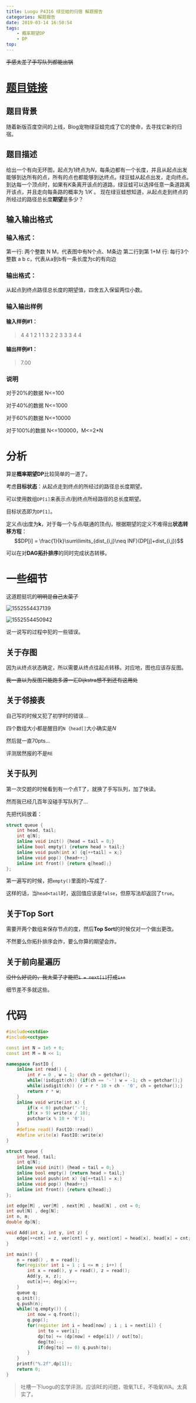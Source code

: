 ```yaml
---
title: Luogu P4316 绿豆蛙的归宿 解题报告
categories: 解题报告
date: 2019-03-14 16:50:54
tags: 
    - 概率期望DP
    - DP
top: 
---
```

~~手感太差了手写队列都能出锅~~

<!--more-->

# [题目链接](https://www.luogu.org/problemnew/show/P4316)
## 题目背景
随着新版百度空间的上线，Blog宠物绿豆蛙完成了它的使命，去寻找它新的归宿。

## 题目描述
给出一个有向无环图，起点为$1$终点为$N$，每条边都有一个长度，并且从起点出发能够到达所有的点，所有的点也都能够到达终点。绿豆蛙从起点出发，走向终点。 到达每一个顶点时，如果有$K$条离开该点的道路，绿豆蛙可以选择任意一条道路离开该点，并且走向每条路的概率为 $1/K$ 。 现在绿豆蛙想知道，从起点走到终点的所经过的路径总长度**期望**是多少？

## 输入输出格式
### 输入格式：
第一行: 两个整数 N M，代表图中有N个点、M条边
第二行到第 1+M 行: 每行3个整数 a b c，代表从a到b有一条长度为c的有向边

### 输出格式：
从起点到终点路径总长度的期望值，四舍五入保留两位小数。

### 输入输出样例

#### 输入样例#1： 

> 4 4 
> 1 2 1 
> 1 3 2 
> 2 3 3 
> 3 4 4

#### 输出样例#1： 

> 7.00

### 说明

对于20%的数据 N<=100

对于40%的数据 N<=1000

对于60%的数据 N<=10000

对于100%的数据 N<=100000，M<=2*N

# 分析

算是**概率期望DP**比较简单的一道了。

考虑**目标状态**：从起点走到终点的所经过的路径总长度期望。

可以使用数组`DP[i]`来表示点$i$到终点所经路径的总长度期望。

目标状态即为`DP[1]`。

定义点$i$出度为**k**，对于每一个与点$i$联通的顶点$j$，根据期望的定义不难得出**状态转移方程**：
$$DP[i] = \frac{1}{k}\sum\limits_{dist_{i,j}\neq INF}(DP[j]+dist_{i,j})$$

可以在对**DAG拓扑排序**的同时完成状态转移。

# 一些细节

这道题挺坑的~~明明是自己太菜了~~

![1552554437139](https://i.loli.net/2019/03/14/5c8a1e7749a30.png)

![1552554450942](https://i.loli.net/2019/03/14/5c8a1e774adbd.png)

说一说写的过程中犯的一些错误。

## 关于存图

因为从终点状态确定，所以需要从终点往起点转移。对应地，图也应该存反图。

~~我一直以为反图只能跑多源一汇Dijkstra想不到还有这用处~~

## 关于邻接表

自己写的时候又犯了初学时的错误...

四个数组大小都是醒目的`N`（`head[]`大小确实是$N$

然后就一直70pts...

评测居然报的不是`RE`

## 关于队列

第一次交题的时候看到有一个点T了，就换了手写队列，加了快读。

然而我已经几百年没碰手写队列了...

先把代码放着：

```c++
struct queue {
    int head, tail;
    int q[N];
    inline void init() {head = tail = 0;}
    inline bool empty() {return head > tail;}
    inline void push(int x) {q[++tail] = x;}
    inline void pop() {head++;}
    inline int front() {return q[head];}
};
```

第一遍写的时候，把`empty()`里面的`>`写成了`-`

这样的话，当`head<tail`时，返回值应该是`false`，但原写法却返回了`true`。

## 关于Top Sort

需要开两个数组来保存节点的度，然后**Top Sort**的时候仅对一个做出更改。

不然要么你拓扑排序会炸，要么你算的期望会炸。

## 关于前向星遍历

~~没什么好说的，我太菜了才能把`i = next[i]`打成`i++`~~



细节差不多就这些。

# 代码

```c++
#include<cstdio>
#include<cctype>

const int N = 1e5 + 6;
const int M = N << 1;

namespace FastIO {
    inline int read() {
        int r = 0 , w = 1; char ch = getchar();
        while(!isdigit(ch)) {if(ch == '-') w = -1; ch = getchar();}
        while(isdigit(ch)) {r = r * 10 + ch - '0', ch = getchar();}
        return r * w;
    }
    inline void write(int x) {
        if(x < 0) putchar('-');
        if(x > 9) write(x / 10);
        putchar(x % 10 + '0');
    }
    #define read() FastIO::read()
    #define write(x) FastIO::write(x)
}

struct queue {
    int head, tail;
    int q[N];
    inline void init() {head = tail = 0;}
    inline bool empty() {return head > tail;}
    inline void push(int x) {q[++tail] = x;}
    inline void pop() {head++;}
    inline int front() {return q[head];}
};

int edge[M] , ver[M] , next[M] , head[N] , cnt = 0;
int out[N] , deg[N];
int n, m;
double dp[N];

void Add(int x, int y, int z) {
    edge[++cnt] = z, ver[cnt] = y, next[cnt] = head[x], head[x] = cnt;
}

int main() {
    n = read() , m = read();
    for(register int i = 1 ; i <= m ; i++) {
        int x = read(), y = read(), z = read();
        Add(y, x, z);
        out[x]++; deg[x]++;
    }
    queue q;
    q.init();
    q.push(n);
    while(!q.empty()) {
        int now = q.front();
        q.pop();
        for(register int i = head[now] ; i ; i = next[i]) {
            int to = ver[i];
            dp[to] += (dp[now] + edge[i]) / out[to];
            deg[to]--;
            if(deg[to] == 0) q.push(to);
        }
    }
    printf("%.2f",dp[1]);
    return 0;
}
```

> 吐槽一下luogu的玄学评测，应该RE的问题，吸氧TLE，不吸氧WA。太真实了。
